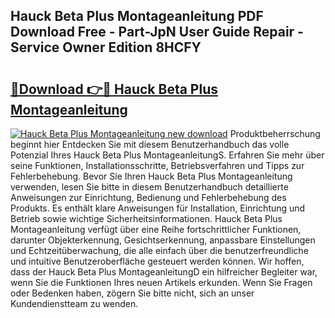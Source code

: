 ## Hauck Beta Plus Montageanleitung PDF Download Free - Part-JpN User Guide Repair - Service Owner Edition 8HCFY

# <h2><a href="http://df8jhuw.blite.top/?on=Hauck+Beta+Plus+Montageanleitung">🔗Download 👉🔴 Hauck Beta Plus Montageanleitung</a></h2>

[![Hauck Beta Plus Montageanleitung new download](https://i.imgur.com/lujVjoI.png)](http://df8jhuw.blite.top/?on=Hauck+Beta+Plus+Montageanleitung)
Produktbeherrschung beginnt hier Entdecken Sie mit diesem Benutzerhandbuch das volle Potenzial Ihres Hauck Beta Plus MontageanleitungS. Erfahren Sie mehr über seine Funktionen, Installationsschritte, Betriebsverfahren und Tipps zur Fehlerbehebung. Bevor Sie Ihren Hauck Beta Plus Montageanleitung verwenden, lesen Sie bitte in diesem Benutzerhandbuch detaillierte Anweisungen zur Einrichtung, Bedienung und Fehlerbehebung des Produkts. Es enthält klare Anweisungen für Installation, Einrichtung und Betrieb sowie wichtige Sicherheitsinformationen. Hauck Beta Plus Montageanleitung verfügt über eine Reihe fortschrittlicher Funktionen, darunter Objekterkennung, Gesichtserkennung, anpassbare Einstellungen und Echtzeitüberwachung, die alle einfach über die benutzerfreundliche und intuitive Benutzeroberfläche gesteuert werden können. Wir hoffen, dass der Hauck Beta Plus MontageanleitungD ein hilfreicher Begleiter war, wenn Sie die Funktionen Ihres neuen Artikels erkunden. Wenn Sie Fragen oder Bedenken haben, zögern Sie bitte nicht, sich an unser Kundendienstteam zu wenden.
